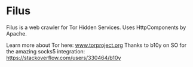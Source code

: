 # Filus
Filus is a web crawler for Tor Hidden Services.
Uses HttpComponents by Apache.

Learn more about Tor here: www.torproject.org
Thanks to b10y on SO for the amazing socks5 integration: https://stackoverflow.com/users/330464/b10y